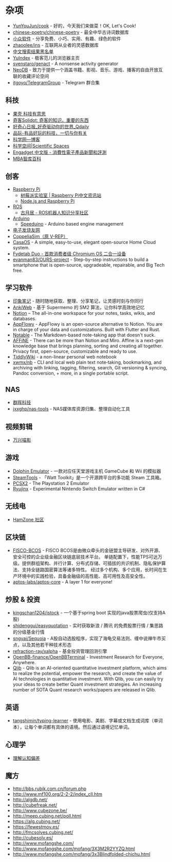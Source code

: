 # 杂项

* [YunYouJun/cook](https://github.com/YunYouJun/cook) - 好的，今天我们来做菜！OK, Let's Cook!
* [chinese-poetry/chinese-poetry](https://github.com/chinese-poetry/chinese-poetry) - 最全中华古诗词数据库
* [小众软件](https://www.appinn.com/) - 分享免费、小巧、实用、有趣、绿色的软件
* [zhaoolee/ins](https://github.com/zhaoolee/ins) - 互联网从业者的灵感数据库
* [中文搜索结果黑名单](https://github.com/cobaltdisco/Google-Chinese-Results-Blocklist)
* [YuIndex](https://github.com/liyupi/yuindex) - 极客范儿的浏览器主页
* [svenstaro/genact](https://github.com/svenstaro/genact) - A nonsense activity generator
* [NeoDB](https://neodb.social/discover/) - 致力于提供一个涵盖书籍、影视、音乐、游戏、播客的自由开放互联的收藏评论空间
* [itgoyo/TelegramGroup](https://github.com/itgoyo/TelegramGroup) - Telegram 群合集

## 科技

* [果壳 科技有意思](https://www.guokr.com/)
* [奇客Solidot: 奇客的知识，重要的东西](https://www.solidot.org/)
* [好奇心日报_好奇驱动你的世界_Qdaily](http://www.qdaily.com/)
* [品玩-有品好玩的科技，一切与你有关](https://www.pingwest.com/)
* [科学网—博客](https://blog.sciencenet.cn/blog.php)
* [科学空间|Scientific Spaces](https://kexue.fm/)
* [Engadget 中文版 - 消費性電子產品新聞和評測](https://chinese.engadget.com/)
* [MBA智库百科](https://wiki.mbalib.com/wiki/%E9%A6%96%E9%A1%B5)

## 创客

* [Raspberry Pi](https://www.raspberrypi.org/)
	* [树莓派实验室 | Raspberry Pi中文资讯站](http://shumeipai.nxez.com/)
	* [Node.js and Raspberry Pi](https://www.w3schools.com/nodejs/nodejs_raspberrypi.asp)
* [ROS](https://www.ros.org/)
	* [古月居 - ROS机器人知识分享社区](https://www.guyuehome.com/)
* [Arduino](https://www.arduino.cc/)
	* [Speeduino](https://github.com/noisymime/speeduino) - Arduino based engine management
* [电子发烧友网](http://www.elecfans.com/project/)
* [CoppeliaSim（原 V-REP）](https://www.coppeliarobotics.com/)
* [CasaOS](https://github.com/IceWhaleTech/CasaOS) - A simple, easy-to-use, elegant open-source Home Cloud system.
* [Fydetab Duo - 首款消费者级 Chromium OS 二合一设备](https://www.fydetabduo.cn/)
* [evanman83/OURS-project](https://github.com/evanman83/OURS-project/) - Step-by-step instructions to build a smartphone that is open-source, upgradeable, repairable, and Big Tech free.

## 学习软件

* [印象笔记](https://www.yinxiang.com/) - 随时随地获取、整理、分享笔记，让灵感时刻与你同行
* [AnkiWeb](https://ankiweb.net/decks/) - 基于 Supermemo 的 SM2 算法，让你科学高效地记忆
* [Notion](https://www.notion.so/zh-cn) – The all-in-one workspace for your notes, tasks, wikis, and databases.
* [AppFlowy](https://github.com/AppFlowy-IO/AppFlowy) - AppFlowy is an open-source alternative to Notion. You are in charge of your data and customizations. Built with Flutter and Rust.
* [Notable](https://github.com/notable/notable) - The Markdown-based note-taking app that doesn't suck.
* [AFFiNE](https://github.com/toeverything/AFFiNE) - There can be more than Notion and Miro. Affine is a next-gen knowledge base that brings planning, sorting and creating all together. Privacy first, open-source, customizable and ready to use.
* [TiddlyWiki](https://tiddlywiki.com/) - a non-linear personal web notebook
* [xwmx/nb](https://github.com/xwmx/nb) - CLI and local web plain text note‑taking, bookmarking, and archiving with linking, tagging, filtering, search, Git versioning & syncing, Pandoc conversion, + more, in a single portable script.

## NAS

* [群晖科技](https://www.synology.cn/zh-cn)
* [jxxghp/nas-tools](https://github.com/jxxghp/nas-tools) - NAS媒体库资源归集、整理自动化工具

## 视频剪辑

* [万兴喵影](https://miao.wondershare.cn/help/articles.html)

## 游戏

* [Dolphin Emulator](https://cn.dolphin-emu.org/?cr=cn) - 一款对应任天堂游戏主机 GameCube 和 Wii 的模拟器
* [SteamTools](https://github.com/BeyondDimension/SteamTools) - 「Watt Toolkit」是一个开源跨平台的多功能 Steam 工具箱。
* [PCSX2](https://github.com/PCSX2/pcsx2) - The Playstation 2 Emulator
* [Ryujinx](https://github.com/Ryujinx/Ryujinx) - Experimental Nintendo Switch Emulator written in C#

## 无线电

* [HamZone 社区](https://bbs.hamzone.cn/)

## 区块链

* [FISCO-BCOS](https://github.com/FISCO-BCOS/FISCO-BCOS) - FISCO BCOS是由微众牵头的金链盟主导研发、对外开源、安全可控的企业级金融区块链底层技术平台。 单链配置下，性能TPS可达万级。提供群组架构、并行计算、分布式存储、可插拔的共识机制、隐私保护算法、支持全链路国密算法等诸多特性。 经过多个机构、多个应用，长时间在生产环境中的实践检验，具备金融级的高性能、高可用性及高安全性。
* [aptos-labs/aptos-core](https://github.com/aptos-labs/aptos-core) - A layer 1 for everyone!

## 炒股 & 投资

* [kingschan1204/istock](https://github.com/kingschan1204/istock) - 一个基于spring boot 实现的java股票爬虫(仅支持A股)
* [shidenggui/easyquotation](https://github.com/shidenggui/easyquotation) - 实时获取新浪 / 腾讯 的免费股票行情 / 集思路的分级基金行情
* [sngyai/Sequoia](https://github.com/sngyai/Sequoia) - A股自动选股程序，实现了海龟交易法则、缠中说禅牛市买点，以及其他若干种技术形态
* [refraction-ray/xalpha](https://github.com/refraction-ray/xalpha) - 基金投资管理回测引擎
* [OpenBB-finance/OpenBBTerminal](https://github.com/OpenBB-finance/OpenBBTerminal) - Investment Research for Everyone, Anywhere.
* [Qlib](https://github.com/microsoft/qlib) - Qlib is an AI-oriented quantitative investment platform, which aims to realize the potential, empower the research, and create the value of AI technologies in quantitative investment. With Qlib, you can easily try your ideas to create better Quant investment strategies. An increasing number of SOTA Quant research works/papers are released in Qlib.

## 英语

* [tangshimin/typing-learner](https://github.com/tangshimin/typing-learner) - 使用电影、美剧、字幕或文档生成词库（单词本），让每个单词都有具体的语境。然后通过语境记忆单词。

## 心理学

* [理解认知偏差](https://www.biaodianfu.com/cognitive-bias.html)

## 魔方

* http://bbs.rubik.com.cn/forum.php
* http://www.mf100.org/2-2-2/index_cll.htm
* http://algdb.net/
* http://cubefreak.net/
* http://www.cubezone.be/
* http://meep.cubing.net/poll.html
* https://alg.cubing.net/
* https://fewestmov.es/
* http://fmcsolves.cubing.net/
* http://cubesolv.es/
* http://www.mofangshe.com/
* http://www.mofangshe.com/mofang/3X3M2R2YYZQ.html
* http://www.mofangshe.com/mofang/3x3Blindfolded-chichu.html